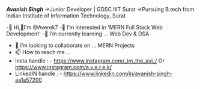 ***Avanish Singh***
->Junior Developer | GDSC IIIT Surat
->Pursuing B.tech from Indian Institute of Information Technology, Surat 


-👋 Hi,🙋‍I'm @Averek7 
-👀 I’m interested in 'MERN Full Stack Web Development'
-🌱 I’m currently learning ... Web Dev & DSA
- 💞️ I’m looking to collaborate on ... MERN Projects 
- 📫 How to reach me ...  
- Insta handle : - https://www.instagram.com/_im_the_avi_/   Or   https://www.instagram.com/a.v.e.r.e.k/
- LinkedIN handle : - https://www.linkedin.com/in/avanish-singh-aa1a57200
